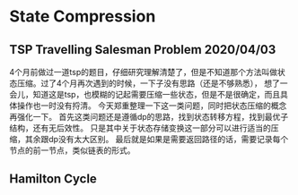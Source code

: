 # State Compression


## TSP Travelling Salesman Problem 2020/04/03
4个月前做过一道tsp的题目，仔细研究理解清楚了，但是不知道那个方法叫做状态压缩。过了4个月再次遇到的时候，一下子没有思路（还是不够熟悉），
想了一会儿，知道这是tsp，也模糊的记起需要压缩一些状态，但是不是很确定，而且具体操作也一时没有捋清。
今天郑重整理一下这一类问题，同时把状态压缩的概念再强化一下。
首先这类问题还是遵循dp的思路，找到状态转移方程，找到最优子结构，还有无后效性。
只是其中关于状态存储变换这一部分可以进行适当的压缩，其余跟dp没有太大区别。
最后就是如果是需要返回路径的话，需要记录每个节点的前一节点，类似链表的形式。

## Hamilton Cycle

